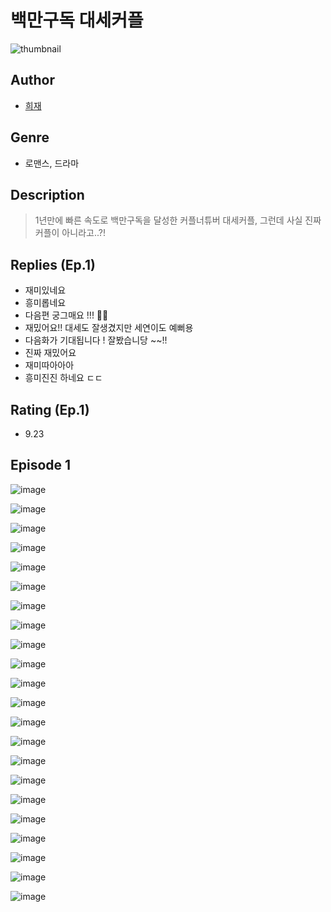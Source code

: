 # 백만구독 대세커플
![thumbnail](https://image-comic.pstatic.net/user_contents_data/challenge_comic/2023/05/24/365499/upload_3619033053330944101_480x623.jpeg)

## Author
- [희재](https://comic.naver.com/artistTitle?id=365499)

## Genre
- 로맨스, 드라마

## Description
> 1년만에 빠른 속도로 백만구독을 달성한 커플너튜버 대세커플, 그런데 사실 진짜 커플이 아니라고..?!

## Replies (Ep.1)
- 재미있네요
- 흥미롭네요
- 다음편 궁그매요 !!! 🫣🫣
- 재밌어요!! 대세도 잘생겼지만 세연이도 예뻐용
- 다음화가 기대됩니다 ! 잘봤습니당 ~~!!
- 진짜 재밌어요
- 재미따아아아
- 흥미진진 하네요 ㄷㄷ

## Rating (Ep.1)
- 9.23

## Episode 1
![image](https://image-comic.pstatic.net/user_contents_data/challenge_comic/2023/05/24/365499/upload_4050763805794644537.jpeg)

![image](https://image-comic.pstatic.net/user_contents_data/challenge_comic/2023/05/24/365499/upload_7003437407525102433.jpeg)

![image](https://image-comic.pstatic.net/user_contents_data/challenge_comic/2023/05/24/365499/upload_3690246227489140790.jpeg)

![image](https://image-comic.pstatic.net/user_contents_data/challenge_comic/2023/05/24/365499/upload_4135209795749896498.jpeg)

![image](https://image-comic.pstatic.net/user_contents_data/challenge_comic/2023/05/24/365499/upload_3474863994235806517.jpeg)

![image](https://image-comic.pstatic.net/user_contents_data/challenge_comic/2023/05/24/365499/upload_3545519705814413875.jpeg)

![image](https://image-comic.pstatic.net/user_contents_data/challenge_comic/2023/05/24/365499/upload_7089563445392258099.jpeg)

![image](https://image-comic.pstatic.net/user_contents_data/challenge_comic/2023/05/24/365499/upload_4135765044035413044.jpeg)

![image](https://image-comic.pstatic.net/user_contents_data/challenge_comic/2023/05/24/365499/upload_7378076387442308198.jpeg)

![image](https://image-comic.pstatic.net/user_contents_data/challenge_comic/2023/05/24/365499/upload_4121699867887690081.jpeg)

![image](https://image-comic.pstatic.net/user_contents_data/challenge_comic/2023/05/24/365499/upload_4136048700791546212.jpeg)

![image](https://image-comic.pstatic.net/user_contents_data/challenge_comic/2023/05/24/365499/upload_3775195397022639461.jpeg)

![image](https://image-comic.pstatic.net/user_contents_data/challenge_comic/2023/05/24/365499/upload_3690475814952120372.jpeg)

![image](https://image-comic.pstatic.net/user_contents_data/challenge_comic/2023/05/24/365499/upload_7162183792536400183.jpeg)

![image](https://image-comic.pstatic.net/user_contents_data/challenge_comic/2023/05/24/365499/upload_4135819809250239078.jpeg)

![image](https://image-comic.pstatic.net/user_contents_data/challenge_comic/2023/05/24/365499/upload_7306352860289131365.jpeg)

![image](https://image-comic.pstatic.net/user_contents_data/challenge_comic/2023/05/24/365499/upload_3834868079270113336.jpeg)

![image](https://image-comic.pstatic.net/user_contents_data/challenge_comic/2023/05/24/365499/upload_7305456939389038643.jpeg)

![image](https://image-comic.pstatic.net/user_contents_data/challenge_comic/2023/05/24/365499/upload_3775195376352965940.jpeg)

![image](https://image-comic.pstatic.net/user_contents_data/challenge_comic/2023/05/24/365499/upload_3702581424247222884.jpeg)

![image](https://image-comic.pstatic.net/user_contents_data/challenge_comic/2023/05/24/365499/upload_3762302712723956786.jpeg)

![image](https://image-comic.pstatic.net/user_contents_data/challenge_comic/2023/05/24/365499/upload_7233968703412843828.jpeg)
